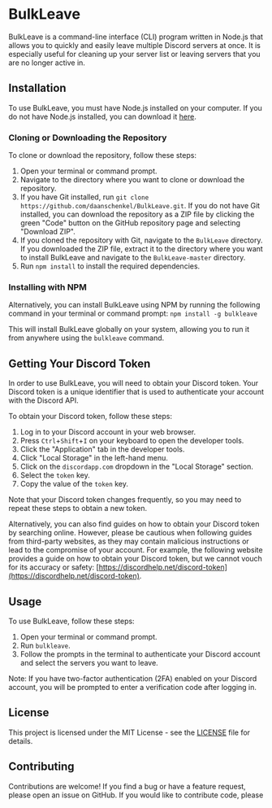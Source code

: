 # BulkLeave

BulkLeave is a command-line interface (CLI) program written in Node.js that allows you to quickly and easily leave multiple Discord servers at once. It is especially useful for cleaning up your server list or leaving servers that you are no longer active in.

## Installation

To use BulkLeave, you must have Node.js installed on your computer. If you do not have Node.js installed, you can download it [here](https://nodejs.org/en/download/).

### Cloning or Downloading the Repository

To clone or download the repository, follow these steps:

1. Open your terminal or command prompt.
2. Navigate to the directory where you want to clone or download the repository.
3. If you have Git installed, run `git clone https://github.com/daanschenkel/BulkLeave.git`. If you do not have Git installed, you can download the repository as a ZIP file by clicking the green "Code" button on the GitHub repository page and selecting "Download ZIP".
4. If you cloned the repository with Git, navigate to the `BulkLeave` directory. If you downloaded the ZIP file, extract it to the directory where you want to install BulkLeave and navigate to the `BulkLeave-master` directory.
5. Run `npm install` to install the required dependencies.

### Installing with NPM

Alternatively, you can install BulkLeave using NPM by running the following command in your terminal or command prompt:
```npm install -g bulkleave```

This will install BulkLeave globally on your system, allowing you to run it from anywhere using the `bulkleave` command.

## Getting Your Discord Token

In order to use BulkLeave, you will need to obtain your Discord token. Your Discord token is a unique identifier that is used to authenticate your account with the Discord API.

To obtain your Discord token, follow these steps:

1. Log in to your Discord account in your web browser.
2. Press `Ctrl`+`Shift`+`I` on your keyboard to open the developer tools.
3. Click the "Application" tab in the developer tools.
4. Click "Local Storage" in the left-hand menu.
5. Click on the `discordapp.com` dropdown in the "Local Storage" section.
6. Select the `token` key.
7. Copy the value of the `token` key.

Note that your Discord token changes frequently, so you may need to repeat these steps to obtain a new token.

Alternatively, you can also find guides on how to obtain your Discord token by searching online. However, please be cautious when following guides from third-party websites, as they may contain malicious instructions or lead to the compromise of your account. For example, the following website provides a guide on how to obtain your Discord token, but we cannot vouch for its accuracy or safety: [https://discordhelp.net/discord-token](https://discordhelp.net/discord-token).

## Usage

To use BulkLeave, follow these steps:

1. Open your terminal or command prompt.
2. Run `bulkleave`.
3. Follow the prompts in the terminal to authenticate your Discord account and select the servers you want to leave.

Note: If you have two-factor authentication (2FA) enabled on your Discord account, you will be prompted to enter a verification code after logging in.

## License

This project is licensed under the MIT License - see the [LICENSE](LICENSE) file for details.

## Contributing

Contributions are welcome! If you find a bug or have a feature request, please open an issue on GitHub. If you would like to contribute code, please
